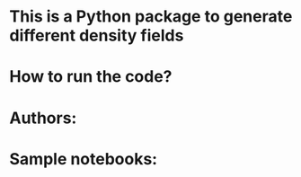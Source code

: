 # This is a Python package to generate different density fields
# How to run the code?
#

# Authors:
#

# Sample notebooks:
#
